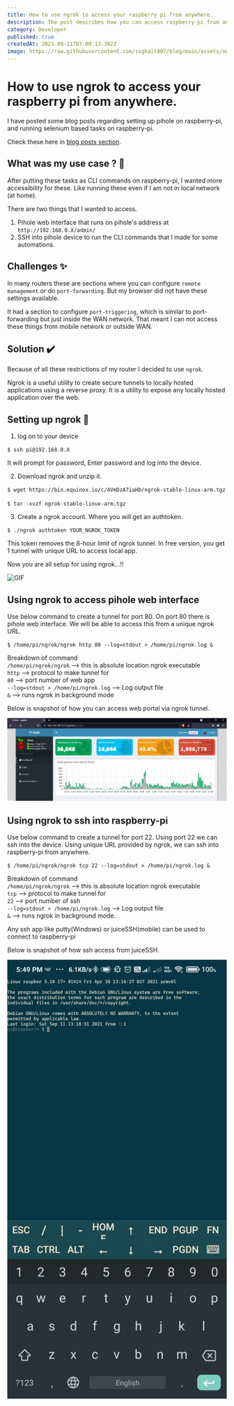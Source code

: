 ```yaml
---
title: How to use ngrok to access your raspberry pi from anywhere.
description: The post describes how you can access raspberry-pi from anywhere in two modes (web portal and ssh).
category: Developer
published: true
createdAt: 2021-09-11T07:00:13.392Z
image: https://raw.githubusercontent.com/ssghait007/blog/main/assets/ngrok.webp
---
```


# How to use ngrok to access your raspberry pi from anywhere.

I have posted some blog posts regarding setting up pihole on raspberry-pi, and running selenium based tasks on raspberry-pi.

Check these here in [blog posts section](https://onthegoalways.com/blog).

## What was my use case ? 🤷

After putting these tasks as CLI commands on raspberry-pi, I wanted more accessibility for these. Like running these even if I am not in local network (at home).

There are two things that I wanted to access.

1. Pihole web interface that runs on pihole's address at `http://192.168.0.X/admin/`
2. SSH into pihole device to run the CLI commands that I made for some automations.

## Challenges ✨

In many routers these are sections where you can configure `remote management` or do `port-forwarding`. But my browser did not have these settings available.

It had a section to configure `port-triggering`, which is similar to port-forwarding but just inside the WAN network. That meant I can not access these things from mobile network or outside WAN.

## Solution ✔️

Because of all these restrictions of my router I decided to use `ngrok`.

Ngrok is a useful utility to create secure tunnels to locally hosted applications using a reverse proxy. It is a utility to expose any locally hosted application over the web.

## Setting up ngrok 🔨

1. log on to your device

```bash{1,3-5}
$ ssh pi@192.168.0.X
```

It will prompt for password, Enter password and log into the device.

2. Download ngrok and unzip it.

```bash{1,3-5}
$ wget https://bin.equinox.io/c/4VmDzA7iaHb/ngrok-stable-linux-arm.tgz

$ tar -xvzf ngrok-stable-linux-arm.tgz
```

3. Create a ngrok account. Where you will get an authtoken.

```bash{1,3-5}
$ ./ngrok authtoken YOUR_NGROK_TOKEN
```

This token removes the 8-hour limit of ngrok tunnel.
In free version, you get 1 tunnel with unique URL to access local app.

Now you are all setup for using ngrok…!!

![GIF](https://media2.giphy.com/media/YPKFBSrq0EoqPJGqTn/giphy.gif?cid=ecf05e47h1aqkyltlm8m1s2b36679g2xmsjub98gaymgx2l4&rid=giphy.gif&ct=g)

## Using ngrok to access pihole web interface

Use below command to create a tunnel for port 80. On port 80 there is pihole web interface. We will be able to access this from a unique ngrok URL.

```bash{1,3-5}
$ /home/pi/ngrok/ngrok http 80 --log=stdout > /home/pi/ngrok.log &
```

Breakdown of command\
`/home/pi/ngrok/ngrok` --> this is absolute location ngrok executable\
`http` --> protocol to make tunnel for\
`80` --> port number of web app\
`--log=stdout > /home/pi/ngrok.log` --> Log output file\
`&` --> runs ngrok in background mode

Below is snapshot of how you can access web portal via ngrok tunnel.

![ngrok http example](https://raw.githubusercontent.com/ssghait007/blog/main/assets/ngrok-http-access.webp)

## Using ngrok to ssh into raspberry-pi

Use below command to create a tunnel for port 22. Using port 22 we can ssh into the device. Using unique URL provided by ngrok, we can ssh into raspberry-pi from anywhere.

```bash{1,3-5}
$ /home/pi/ngrok/ngrok tcp 22 --log=stdout > /home/pi/ngrok.log &
```

Breakdown of command\
`/home/pi/ngrok/ngrok` --> this is absolute location ngrok executable\
`tcp` --> protocol to make tunnel for\
`22` --> port number of ssh\
`--log=stdout > /home/pi/ngrok.log` --> Log output file\
`&` --> runs ngrok in background mode.

Any ssh app like putty(Windows) or juiceSSH(mobile) can be used to connect to raspberry-pi

Below is snapshot of how ssh access from juiceSSH.

![juiceSSH example](https://raw.githubusercontent.com/ssghait007/blog/main/assets/juicessh.webp)
